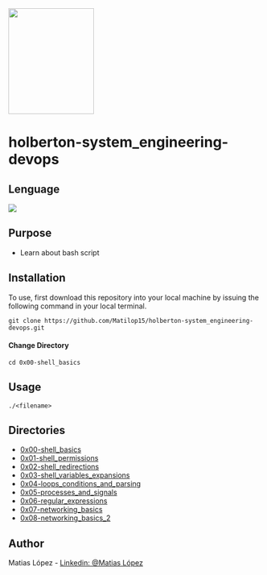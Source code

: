 <img src="https://blog.holbertonschool.com/wp-content/uploads/2020/04/unnamed-2.png" width="170" height="210">

# holberton-system_engineering-devops

## Lenguage
<img src="https://img.icons8.com/plasticine/50/000000/bash.png">

## Purpose

- Learn about bash script

## Installation
To use, first download  this repository into your local machine by issuing the following command in your local terminal. 
```
git clone https://github.com/Matilop15/holberton-system_engineering-devops.git
```

#### Change Directory
```
cd 0x00-shell_basics
```
## Usage
```
./<filename>
```

## Directories

- [0x00-shell_basics](https://github.com/Matilop15/holberton-system_engineering-devops/tree/master/0x00-shell_basics)
- [0x01-shell_permissions](https://github.com/Matilop15/holberton-system_engineering-devops/tree/master/0x01-shell_permissions)
- [0x02-shell_redirections](https://github.com/Matilop15/holberton-system_engineering-devops/tree/master/0x02-shell_redirections)
- [0x03-shell_variables_expansions](https://github.com/Matilop15/holberton-system_engineering-devops/tree/master/0x03-shell_variables_expansions)
- [0x04-loops_conditions_and_parsing](https://github.com/Matilop15/holberton-system_engineering-devops/tree/master/0x04-loops_conditions_and_parsing)
- [0x05-processes_and_signals](https://github.com/Matilop15/holberton-system_engineering-devops/tree/master/0x05-processes_and_signals)
- [0x06-regular_expressions](https://github.com/Matilop15/holberton-system_engineering-devops/tree/master/0x06-regular_expressions)
- [0x07-networking_basics](https://github.com/Matilop15/holberton-system_engineering-devops/tree/master/0x07-networking_basics)
- [0x08-networking_basics_2](https://github.com/Matilop15/holberton-system_engineering-devops/tree/master/0x08-networking_basics_2)

## Author
Matias López - [Linkedin: @Matias López](https://uy.linkedin.com/in/matias-l%C3%B3pez-777796194?trk=people-guest_people_search-card)

